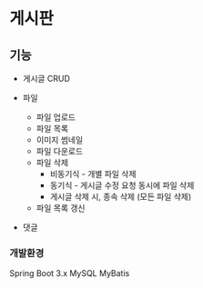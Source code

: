 # 게시판 

## 기능
- 게시글 CRUD
- 파일 
    - 파일 업로드
    - 파일 목록
    - 이미지 썸네일
    - 파일 다운로드
    - 파일 삭제
        - 비동기식  - 개별 파일  삭제
        - 동기식    - 게시글 수정 요청 동시에 파일 삭제
        * 게시글 삭제 시, 종속 삭제 (모든 파일 삭제)
    - 파일 목록 갱신

- 댓글


### 개발환경
Spring Boot 3.x
MySQL
MyBatis 